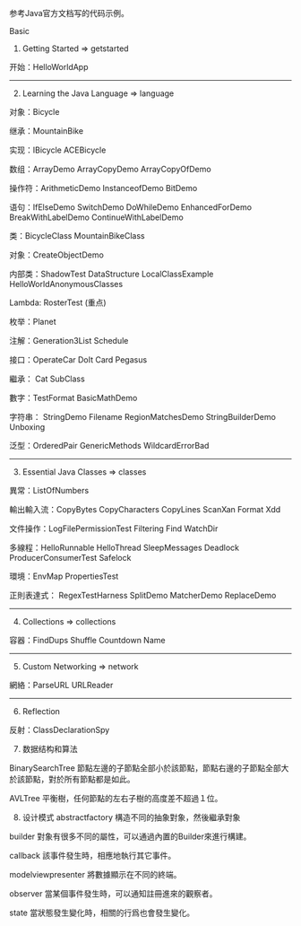 参考Java官方文档写的代码示例。

Basic
1. Getting Started   => getstarted

开始：HelloWorldApp

<hr>

2. Learning the Java Language => language

对象：Bicycle

继承：MountainBike

实现：IBicycle ACEBicycle

数组：ArrayDemo    ArrayCopyDemo   ArrayCopyOfDemo

操作符：ArithmeticDemo  InstanceofDemo  BitDemo

语句：IfElseDemo   SwitchDemo  DoWhileDemo EnhancedForDemo
BreakWithLabelDemo  ContinueWithLabelDemo

类：BicycleClass  MountainBikeClass

对象：CreateObjectDemo

内部类：ShadowTest  DataStructure   LocalClassExample
HelloWorldAnonymousClasses

Lambda: RosterTest (重点)

枚举：Planet

注解：Generation3List  Schedule

接口：OperateCar   DoIt    Card    Pegasus

繼承： Cat SubClass

數字：TestFormat  BasicMathDemo

字符串： StringDemo Filename    RegionMatchesDemo
StringBuilderDemo   Unboxing

泛型：OrderedPair  GenericMethods  WildcardErrorBad

<hr>

3. Essential Java Classes   => classes

異常：ListOfNumbers

輸出輸入流：CopyBytes CopyCharacters  CopyLines   ScanXan Format Xdd

文件操作：LogFilePermissionTest   Filtering   Find    WatchDir

多線程：HelloRunnable HelloThread SleepMessages  Deadlock
ProducerConsumerTest    Safelock    

環境：EnvMap   PropertiesTest

正則表達式： RegexTestHarness SplitDemo   MatcherDemo ReplaceDemo

<hr>

4. Collections  => collections

容器：FindDups Shuffle     Countdown   Name

<hr>

5. Custom Networking => network

網絡：ParseURL URLReader

<hr>

6. Reflection

反射：ClassDeclarationSpy

7. 数据结构和算法

BinarySearchTree
節點左邊的子節點全部小於該節點，節點右邊的子節點全部大於該節點，對於所有節點都是如此。

AVLTree 
平衡樹，任何節點的左右子樹的高度差不超過１位。



8. 设计模式
abstractfactory
構造不同的抽象對象，然後繼承對象

builder
對象有很多不同的屬性，可以通過內置的Builder來進行構建。

callback
該事件發生時，相應地執行其它事件。

modelviewpresenter
將數據顯示在不同的終端。

observer
當某個事件發生時，可以通知註冊進來的觀察者。

state
當狀態發生變化時，相關的行爲也會發生變化。

